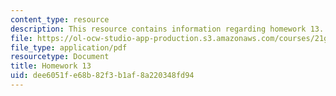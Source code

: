 ```yaml
---
content_type: resource
description: This resource contains information regarding homework 13.
file: https://ol-ocw-studio-app-production.s3.amazonaws.com/courses/21g-412-texts-topics-and-times-in-german-literature-fall-2009/dee6051fe68b82f3b1af8a220348fd94_MIT21G_412F09_hw13.pdf
file_type: application/pdf
resourcetype: Document
title: Homework 13
uid: dee6051f-e68b-82f3-b1af-8a220348fd94
---
```

